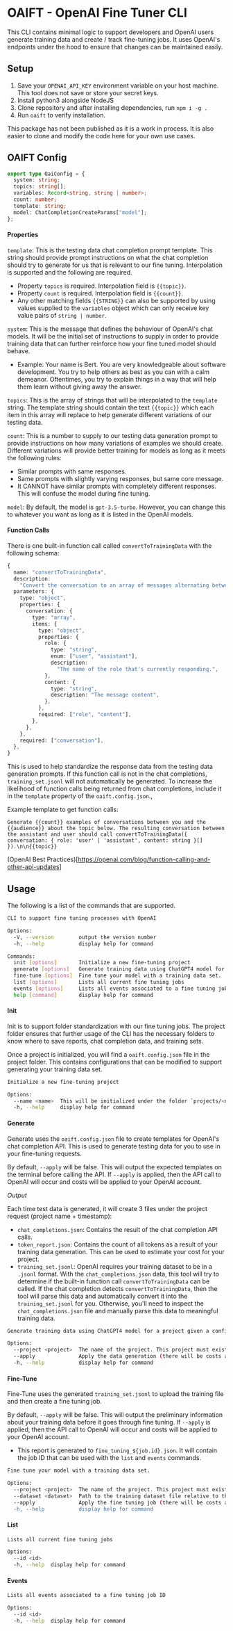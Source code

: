 # OAIFT - OpenAI Fine Tuner CLI

This CLI contains minimal logic to support developers and OpenAI users generate training data and create / track fine-tuning jobs. It uses OpenAI's endpoints under the hood to ensure that changes can be maintained easily.

## Setup

1. Save your `OPENAI_API_KEY` environment variable on your host machine. This tool does not save or store your secret keys.
2. Install python3 alongside NodeJS
3. Clone repository and after installing dependencies, run `npm i -g .`
4. Run `oaift` to verify installation.

This package has not been published as it is a work in process. It is also easier to clone and modify the code here for your own use cases.

## OAIFT Config

```ts
export type OaiConfig = {
  system: string;
  topics: string[];
  variables: Record<string, string | number>;
  count: number;
  template: string;
  model: ChatCompletionCreateParams["model"];
};
```

#### Properties

`template`: This is the testing data chat completion prompt template. This string should provide prompt instructions on what the chat completion should try to generate for us that is relevant to our fine tuning. Interpolation is supported and the following are required.

- Property `topics` is required. Interpolation field is `{{topic}}`.
- Property `count` is required. Interpolation field is `{{count}}`.
- Any other matching fields `{{STRING}}` can also be supported by using values supplied to the `variables` object which can only receive key value pairs of `string | number`.

`system`: This is the message that defines the behaviour of OpenAI's chat models. It will be the initial set of instructions to supply in order to provide training data that can further reinforce how your fine tuned model should behave.

- Example: Your name is Bert. You are very knowledgeable about software development. You try to help others as best as you can with a calm demeanor. Oftentimes, you try to explain things in a way that will help them learn without giving away the answer.

`topics`: This is the array of strings that will be interpolated to the `template` string. The template string should contain the text `{{topic}}` which each item in this array will replace to help generate different variations of our testing data.

`count`: This is a number to supply to our testing data generation prompt to provide instructions on how many variations of examples we should create. Different variations will provide better training for models as long as it meets the following rules:

- Similar prompts with same responses.
- Same prompts with slightly varying responses, but same core message.
- It CANNOT have similar prompts with completely different responses. This will confuse the model during fine tuning.

`model`: By default, the model is `gpt-3.5-turbo`. However, you can change this to whatever you want as long as it is listed in the OpenAI models.

#### Function Calls

There is one built-in function call called `convertToTrainingData` with the following schema:

```ts
{
  name: "convertToTrainingData",
  description:
    "Convert the conversation to an array of messages alternating between the user and assistant.",
  parameters: {
    type: "object",
    properties: {
      conversation: {
        type: "array",
        items: {
          type: "object",
          properties: {
            role: {
              type: "string",
              enum: ["user", "assistant"],
              description:
                "The name of the role that's currently responding.",
            },
            content: {
              type: "string",
              description: "The message content",
            },
          },
          required: ["role", "content"],
        },
      },
    },
    required: ["conversation"],
  },
}
```

This is used to help standardize the response data from the testing data generation prompts. If this function call is not in the chat completions, `training_set.jsonl` will not automatically be generated. To increase the likelihood of function calls being returned from chat completions, include it in the `template` property of the `oaift.config.json`.,

Example template to get function calls:

```
Generate {{count}} examples of conversations between you and the {{audience}} about the topic below. The resulting conversation between the assistant and user should call convertToTrainingData({ conversation: { role: 'user' | 'assistant', content: string }[] }).\n\n{{topic}}
```

(OpenAI Best Practices)[https://openai.com/blog/function-calling-and-other-api-updates]

## Usage

The following is a list of the commands that are supported.

```sh
CLI to support fine tuning processes with OpenAI

Options:
  -V, --version        output the version number
  -h, --help           display help for command

Commands:
  init [options]       Initialize a new fine-tuning project
  generate [options]   Generate training data using ChatGPT4 model for a project given a configuration file
  fine-tune [options]  Fine tune your model with a training data set.
  list [options]       Lists all current fine tuning jobs
  events [options]     Lists all events associated to a fine tuning job ID
  help [command]       display help for command
```

#### Init

Init is to support folder standardization with our fine tuning jobs. The project folder ensures that further usage of the CLI has the necessary folders to know where to save reports, chat completion data, and training sets.

Once a project is initialized, you will find a `oaift.config.json` file in the project folder. This contains configurations that can be modified to support generating your training data set.

```sh
Initialize a new fine-tuning project

Options:
  --name <name>  This will be initialized under the folder `projects/<name>`
  -h, --help     display help for command
```

#### Generate

Generate uses the `oaift.config.json` file to create templates for OpenAI's chat completion API. This is used to generate testing data for you to use in your fine-tuning requests.

By default, `--apply` will be false. This will output the expected templates on the terminal before calling the API. If `--apply` is applied, then the API call to OpenAI will occur and costs will be applied to your OpenAI account.

_Output_

Each time test data is generated, it will create 3 files under the project request (project name + timestamp):

- `chat_completions.json`: Contains the result of the chat completion API calls.
- `token_report.json`: Contains the count of all tokens as a result of your training data generation. This can be used to estimate your cost for your project.
- `training_set.jsonl`: OpenAI requires your training dataset to be in a `.jsonl` format. With the `chat_completions.json` data, this tool will try to determine if the built-in function call `convertToTrainingData` can be called. If the chat completion detects `convertToTrainingData`, then the tool will parse this data and automatically convert it into the `training_set.jsonl` for you. Otherwise, you'll need to inspect the `chat_completions.json` file and manually parse this data to meaningful training data.

```sh
Generate training data using ChatGPT4 model for a project given a configuration file

Options:
  --project <project>  The name of the project. This project must exist under `./projects/{name}/ with an `oaift.config.json` file.
  --apply              Apply the data generation (there will be costs associated). To only preview the chat completion templates, call this command without the `--apply` flag.
  -h, --help           display help for command
```

#### Fine-Tune

Fine-Tune uses the generated `training_set.jsonl` to upload the training file and then create a fine tuning job.

By default, `--apply` will be false. This will output the preliminary information about your training data before it goes through fine tuning. If `--apply` is applied, then the API call to OpenAI will occur and costs will be applied to your OpenAI account.

- This report is generated to `fine_tuning_${job.id}.json`. It will contain the job ID that can be used with the `list` and `events` commands.

```sh
Fine tune your model with a training data set.

Options:
  --project <project>  The name of the project. This project must exist under `./projects/{name}/ with an `oaift.config.json` file.
  --dataset <dataset>  Path to the training dataset file relative to the project folder. If the project path is './projects/example', the value for dataset is the name of the training dataset folder like 'test-1697567929095'
  --apply              Apply the fine tuning job (there will be costs associated). To preview the fine tuning job's potential cost without running the training, call this command without the `--apply` flag.
  -h, --help           display help for command
```

#### List

```sh
Lists all current fine tuning jobs

Options:
  --id <id>
  -h, --help  display help for command
```

#### Events

```sh
Lists all events associated to a fine tuning job ID

Options:
  --id <id>
  -h, --help  display help for command
```
